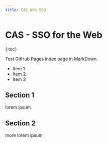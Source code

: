 ```yaml
---
title: CAS Web SSO
---
```

# CAS - SSO for the Web

{:toc}

Test GitHub Pages index page in MarkDown.

* Item 1
* Item 2
* Item 3

## Section 1
lorem ipsum

## Section 2
more lorem ipsum

